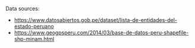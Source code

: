 Data sources:
- https://www.datosabiertos.gob.pe/dataset/lista-de-entidades-del-estado-peruano
- https://www.geogpsperu.com/2014/03/base-de-datos-peru-shapefile-shp-minam.html
